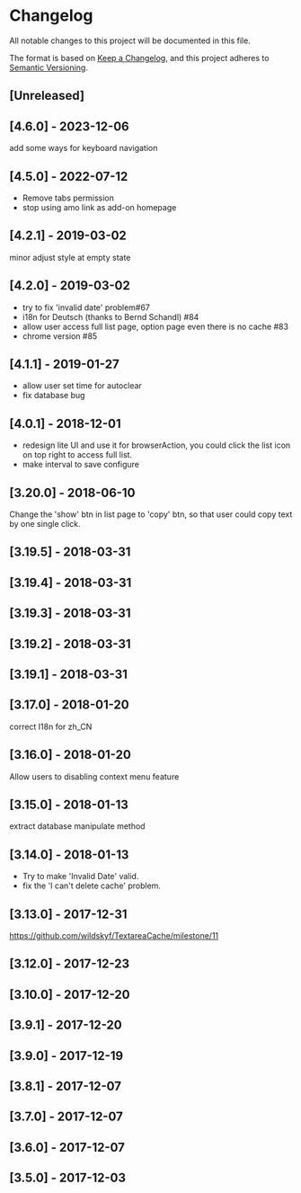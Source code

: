 # Changelog

All notable changes to this project will be documented in this file.

The format is based on [Keep a Changelog](https://keepachangelog.com/en/1.0.0/),
and this project adheres to [Semantic Versioning](https://semver.org/spec/v2.0.0.html).

## [Unreleased]


## [4.6.0] - 2023-12-06
add some ways for keyboard navigation


## [4.5.0] - 2022-07-12
- Remove tabs permission
- stop using amo link as add-on homepage

## [4.2.1] - 2019-03-02
minor adjust style at empty state

## [4.2.0] - 2019-03-02
- try to fix 'invalid date' problem#67
- i18n for Deutsch (thanks to Bernd Schandl) #84
- allow user access full list page, option page even there is no cache #83
- chrome version #85

## [4.1.1] - 2019-01-27
* allow user set time for autoclear
* fix database bug

## [4.0.1] - 2018-12-01
* redesign lite UI and use it for browserAction, you could click the list icon on top right to access full list.
* make interval to save configure

## [3.20.0] - 2018-06-10
Change the 'show' btn in list page to 'copy' btn, so that user could copy text by one single click.

## [3.19.5] - 2018-03-31


## [3.19.4] - 2018-03-31


## [3.19.3] - 2018-03-31


## [3.19.2] - 2018-03-31


## [3.19.1] - 2018-03-31


## [3.17.0] - 2018-01-20
correct I18n for zh_CN

## [3.16.0] - 2018-01-20
Allow users to disabling context menu feature

## [3.15.0] - 2018-01-13
extract database manipulate method

## [3.14.0] - 2018-01-13
* Try to make 'Invalid Date' valid.
* fix the 'I can't delete cache' problem.

## [3.13.0] - 2017-12-31
https://github.com/wildskyf/TextareaCache/milestone/11

## [3.12.0] - 2017-12-23


## [3.10.0] - 2017-12-20


## [3.9.1] - 2017-12-20


## [3.9.0] - 2017-12-19


## [3.8.1] - 2017-12-07


## [3.7.0] - 2017-12-07


## [3.6.0] - 2017-12-07


## [3.5.0] - 2017-12-03
